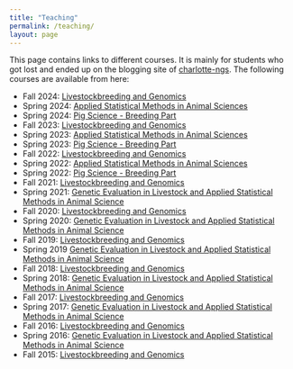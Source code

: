 ```yaml
---
title: "Teaching"
permalink: /teaching/
layout: page
---
```


This page contains links to different courses. It is mainly for students who got lost and ended up on the blogging site of [charlotte-ngs](http://charlotte-ngs.github.io). The following courses are available from here:

- Fall 2024: [Livestockbreeding and Genomics](https://charlotte-ngs.github.io/lbgfs2024/)
- Spring 2024: [Applied Statistical Methods in Animal Sciences](https://charlotte-ngs.github.io/asmasss2024/)
- Spring 2024: [Pig Science - Breeding Part](https://charlotte-ngs.github.io/psbss2024/)
- Fall 2023: [Livestockbreeding and Genomics](https://charlotte-ngs.github.io/lbgfs2023/)
- Spring 2023: [Applied Statistical Methods in Animal Sciences](https://charlotte-ngs.github.io/asmss2023/)
- Spring 2023: [Pig Science - Breeding Part](https://charlotte-ngs.github.io/psbss2023/)
- Fall 2022: [Livestockbreeding and Genomics](https://charlotte-ngs.github.io/lbgfs2022/)
- Spring 2022: [Applied Statistical Methods in Animal Sciences](https://charlotte-ngs.github.io/asmss2022/)
- Spring 2022: [Pig Science - Breeding Part](https://charlotte-ngs.github.io/pigsciencess2022/)
- Fall 2021: [Livestockbreeding and Genomics](https://charlotte-ngs.github.io/lbgfs2021/)
- Spring 2021: [Genetic Evaluation in Livestock and Applied Statistical Methods in Animal Science](https://charlotte-ngs.github.io/gelasmss2021/)
- Fall 2020: [Livestockbreeding and Genomics](https://charlotte-ngs.github.io/lbgfs2020/)
- Spring 2020: [Genetic Evaluation in Livestock and Applied Statistical Methods in Animal Science](https://charlotte-ngs.github.io/GELASMSS2020/)
- Fall 2019: [Livestockbreeding and Genomics](https://charlotte-ngs.github.io/LBGFS2019/)
- Spring 2019 [Genetic Evaluation in Livestock and Applied Statistical Methods in Animal Science](https://charlotte-ngs.github.io/GELASMSS2019/)
- Fall 2018: [Livestockbreeding and Genomics](https://charlotte-ngs.github.io/LBGFS2018/)
- Spring 2018: [Genetic Evaluation in Livestock and Applied Statistical Methods in Animal Science](http://charlotte-ngs.github.io/GELASMFS2018/)
- Fall 2017:   [Livestockbreeding and Genomics](https://charlotte-ngs.github.io/LBGHS2017/)
- Spring 2017: [Genetic Evaluation in Livestock and Applied Statistical Methods in Animal Science](http://charlotte-ngs.github.io/GELASMFS2017/)
- Fall 2016:   [Livestockbreeding and Genomics](https://charlotte-ngs.github.io/LBGHS2016/)
- Spring 2016: [Genetic Evaluation in Livestock and Applied Statistical Methods in Animal Science](http://charlotte-ngs.github.io/GELASM/)
- Fall 2015:   [Livestockbreeding and Genomics](http://charlotte-ngs.github.io/LivestockBreedingAndGenomics/)
